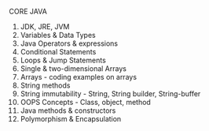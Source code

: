 CORE JAVA

1. JDK, JRE, JVM
2. Variables & Data Types
3. Java Operators & expressions
4. Conditional Statements
5. Loops & Jump Statements
6. Single & two-dimensional Arrays
7. Arrays - coding examples on arrays
8. String methods
9. String immutability - String, String builder, String-buffer
10. OOPS Concepts - Class, object, method
11. Java methods & constructors
12. Polymorphism & Encapsulation
